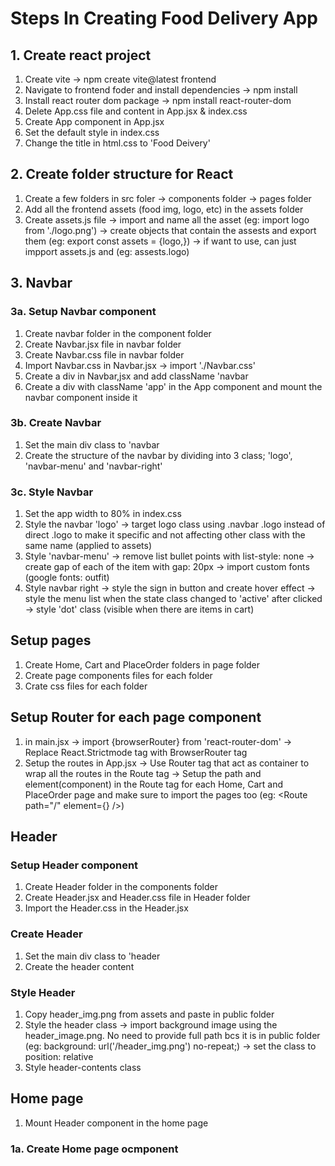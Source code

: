 # Steps In Creating Food Delivery App

## 1. Create react project

1. Create vite
   -> npm create vite@latest frontend
2. Navigate to frontend foder and install dependencies
   -> npm install
3. Install react router dom package
   -> npm install react-router-dom
4. Delete App.css file and content in App.jsx & index.css
5. Create App component in App.jsx
6. Set the default style in index.css
7. Change the title in html.css to 'Food Deivery'

## 2. Create folder structure for React

1. Create a few folders in src foler
   -> components folder
   -> pages folder
2. Add all the frontend assets (food img, logo, etc) in the assets folder
3. Create assets.js file
   -> import and name all the asset (eg: import logo from './logo.png')
   -> create objects that contain the assests and export them (eg: export const assets = {logo,})
   -> if want to use, can just impport assets.js and (eg: assests.logo)

## 3. Navbar

### 3a. Setup Navbar component

1. Create navbar folder in the component folder
2. Create Navbar.jsx file in navbar folder
3. Create Navbar.css file in navbar folder
4. Import Navbar.css in Navbar.jsx
   -> import './Navbar.css'
5. Create a div in Navbar,jsx and add className 'navbar
6. Create a div with className 'app' in the App component and mount the navbar component inside it

### 3b. Create Navbar

1. Set the main div class to 'navbar
1. Create the structure of the navbar by dividing into 3 class; 'logo', 'navbar-menu' and 'navbar-right'

### 3c. Style Navbar

1. Set the app width to 80% in index.css
2. Style the navbar 'logo'
   -> target logo class using .navbar .logo instead of direct .logo to make it specific and not affecting other class with the same name (applied to assets)
3. Style 'navbar-menu'
   -> remove list bullet points with list-style: none
   -> create gap of each of the item with gap: 20px
   -> import custom fonts (google fonts: outfit)
4. Style navbar right
   -> style the sign in button and create hover effect
   -> style the menu list when the state class changed to 'active' after clicked
   -> style 'dot' class (visible when there are items in cart)

## Setup pages

1. Create Home, Cart and PlaceOrder folders in page folder
2. Create page components files for each folder
3. Crate css files for each folder

## Setup Router for each page component

1. in main.jsx
   -> import {browserRouter} from 'react-router-dom'
   -> Replace React.Strictmode tag with BrowserRouter tag
2. Setup the routes in App.jsx
   -> Use Router tag that act as container to wrap all the routes in the Route tag
   -> Setup the path and element(component) in the Route tag for each Home, Cart and PlaceOrder page and make sure to import the pages too (eg: <Route path="/" element={<Home />} />)

## Header

### Setup Header component

1. Create Header folder in the components folder
2. Create Header.jsx and Header.css file in Header folder
3. Import the Header.css in the Header.jsx

### Create Header

1. Set the main div class to 'header
2. Create the header content

### Style Header

1. Copy header_img.png from assets and paste in public folder
2. Style the header class
   -> import background image using the header_image.png. No need to provide full path bcs it is in public folder (eg: background: url('/header_img.png') no-repeat;)
   -> set the class to position: relative
3. Style header-contents class 

## Home page

1. Mount Header component in the home page

### 1a. Create Home page ocmponent
